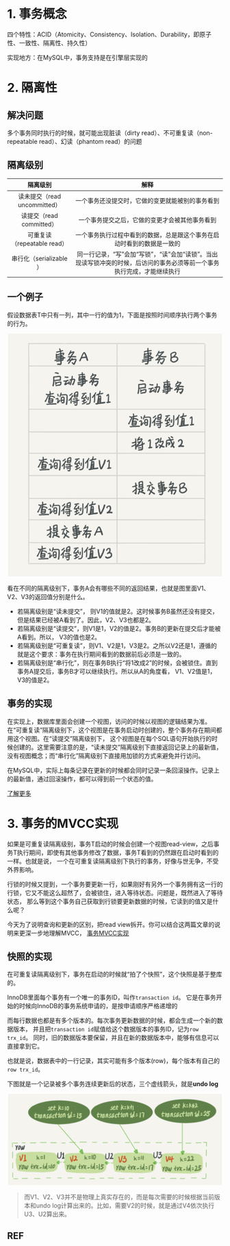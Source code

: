 # 1. 事务概念
四个特性：ACID（Atomicity、Consistency、Isolation、Durability，即原子性、一致性、隔离性、持久性）

实现地方：在MySQL中，事务支持是在引擎层实现的

# 2. 隔离性
## 解决问题
多个事务同时执行的时候，就可能出现脏读（dirty read）、不可重复读（non-repeatable read）、幻读（phantom read）的问题

## 隔离级别

|           隔离级别           |            解释            |
|:------------------------:|:------------------------:| 
| 读未提交（read uncommitted）   | 一个事务还没提交时，它做的变更就能被别的事务看到 |
|           读提交（read committed）            |             一个事务提交之后，它做的变更才会被其他事务看到             |
|           可重复读（repeatable read）            |           一个事务执行过程中看到的数据，总是跟这个事务在启动时看到的数据是一致的           |
|           串行化（serializable ）            |           同一行记录，“写”会加“写锁”，“读”会加“读锁”。当出现读写锁冲突的时候，后访问的事务必须等前一个事务执行完成，才能继续执行            |

## 一个例子

假设数据表T中只有一列，其中一行的值为1，下面是按照时间顺序执行两个事务的行为。

<div align="center">
	<img src="https://github.com/oneCoderMan/javastudy/blob/bbcd09e6b497af1d93425165933212b0d0e2ccb5/notes/src/main/resources/mysql/pics/tx2.png" alt="Editor" width="500">
</div>

看在不同的隔离级别下，事务A会有哪些不同的返回结果，也就是图里面V1、V2、V3的返回值分别是什么。

* 若隔离级别是“读未提交”， 则V1的值就是2。这时候事务B虽然还没有提交，但是结果已经被A看到了。因此，V2、V3也都是2。
* 若隔离级别是“读提交”，则V1是1，V2的值是2。事务B的更新在提交后才能被A看到。所以， V3的值也是2。
* 若隔离级别是“可重复读”，则V1、V2是1，V3是2。之所以V2还是1，遵循的就是这个要求：事务在执行期间看到的数据前后必须是一致的。
* 若隔离级别是“串行化”，则在事务B执行“将1改成2”的时候，会被锁住。直到事务A提交后，事务B才可以继续执行。所以从A的角度看， V1、V2值是1，V3的值是2。

## 事务的实现
在实现上，数据库里面会创建一个视图，访问的时候以视图的逻辑结果为准。在“可重复读”隔离级别下，这个视图是在事务启动时创建的，整个事务存在期间都用这个视图。在“读提交”隔离级别下，
这个视图是在每个SQL语句开始执行的时候创建的。这里需要注意的是，“读未提交”隔离级别下直接返回记录上的最新值，
没有视图概念；而“串行化”隔离级别下直接用加锁的方式来避免并行访问。

在MySQL中，实际上每条记录在更新的时候都会同时记录一条回滚操作。记录上的最新值，通过回滚操作，都可以得到前一个状态的值。


[了解更多](https://funnylog.gitee.io/mysql45/03%E8%AE%B2%E4%BA%8B%E5%8A%A1%E9%9A%94%E7%A6%BB%EF%BC%9A%E4%B8%BA%E4%BB%80%E4%B9%88%E4%BD%A0%E6%94%B9%E4%BA%86%E6%88%91%E8%BF%98%E7%9C%8B%E4%B8%8D%E8%A7%81.html)

# 3. 事务的MVCC实现
如果是可重复读隔离级别，事务T启动的时候会创建一个视图read-view，之后事务T执行期间，即使有其他事务修改了数据，事务T看到的仍然跟在启动时看到的一样。也就是说，
一个在可重复读隔离级别下执行的事务，好像与世无争，不受外界影响。

行锁的时候又提到，一个事务要更新一行，如果刚好有另外一个事务拥有这一行的行锁，它又不能这么超然了，会被锁住，进入等待状态。问题是，既然进入了等待状态，
那么等到这个事务自己获取到行锁要更新数据的时候，它读到的值又是什么呢？


今天为了说明查询和更新的区别，把read view拆开。你可以结合这两篇文章的说明来更深一步地理解MVCC，
[事务MVCC实现](https://funnylog.gitee.io/mysql45/08%E8%AE%B2%E4%BA%8B%E5%8A%A1%E5%88%B0%E5%BA%95%E6%98%AF%E9%9A%94%E7%A6%BB%E7%9A%84%E8%BF%98%E6%98%AF%E4%B8%8D%E9%9A%94%E7%A6%BB%E7%9A%84.html)

## 快照的实现
在可重复读隔离级别下，事务在启动的时候就“拍了个快照”，这个快照是基于整库的。

InnoDB里面每个事务有一个唯一的事务ID，叫作`transaction id`。
它是在事务开始的时候向InnoDB的事务系统申请的，是按申请顺序严格递增的

而每行数据也都是有多个版本的。每次事务更新数据的时候，都会生成一个新的数据版本，
并且把`transaction id`赋值给这个数据版本的事务ID，记为`row trx_id`。
同时，旧的数据版本要保留，并且在新的数据版本中，能够有信息可以直接拿到它。

也就是说，数据表中的一行记录，其实可能有多个版本(row)，每个版本有自己的`row trx_id`。

下图就是一个记录被多个事务连续更新后的状态，三个虚线箭头，就是**undo log**

<div align="center">
	<img src="https://github.com/oneCoderMan/javastudy/blob/753450b66c435b953cb0797095a1e06ec5efe7dd/notes/src/main/resources/mysql/pics/tx3.png" alt="Editor" width="500">
</div>

>而V1、V2、V3并不是物理上真实存在的，而是每次需要的时候根据当前版本和undo log计算出来的。比如，需要V2的时候，就是通过V4依次执行U3、U2算出来。

## REF
